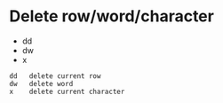 # Delete row/word/character

* dd
* dw
* x

```
dd   delete current row
dw   delete word
x    delete current character
```




